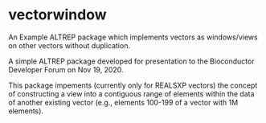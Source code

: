 # vectorwindow
An Example ALTREP package which implements vectors as windows/views on other vectors without duplication.

A simple ALTREP package developed for presentation to the Bioconductor Developer Forum on Nov 19, 2020.

This package impements (currently only for REALSXP vectors) the concept of constructing a view into a 
contiguous range of elements within the data of another existing vector (e.g., elements 100-199 of a 
vector with 1M elements).
